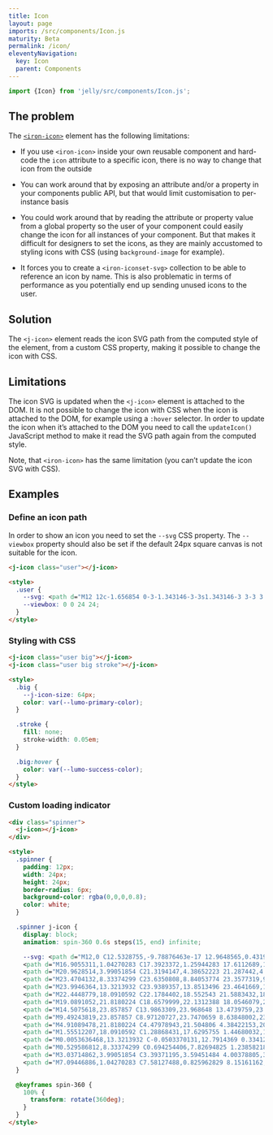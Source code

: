 ```yaml
---
title: Icon
layout: page
imports: /src/components/Icon.js
maturity: Beta
permalink: /icon/
eleventyNavigation:
  key: Icon
  parent: Components
---
```


```javascript
import {Icon} from 'jelly/src/components/Icon.js';
```
<module-size modules="components/Icon.js,util/DefineElementMixin.js"></module-size>

## The problem

The [`<iron-icon>`](https://vaadin.com/directory/component/polymerelementsiron-icon) element has the following limitations:

 - If you use `<iron-icon>` inside your own reusable component and hard-code the `icon` attribute to a specific icon, there is no way to change that icon from the outside

 - You can work around that by exposing an attribute and/or a property in your components public API, but that would limit customisation to per-instance basis

 - You could work around that by reading the attribute or property value from a global property so the user of your component could easily change the icon for all instances of your component. But that makes it difficult for designers to set the icons, as they are mainly accustomed to styling icons with CSS (using `background-image` for example).

 - It forces you to create a `<iron-iconset-svg>` collection to be able to reference an icon by name. This is also problematic in terms of performance as you potentially end up sending unused icons to the user.

## Solution

The `<j-icon>` element reads the icon SVG path from the computed style of the element, from a custom CSS property, making it possible to change the icon with CSS.

## Limitations

The icon SVG is updated when the `<j-icon>` element is attached to the DOM. It is not possible to change the icon with CSS when the icon is attached to the DOM, for example using a `:hover` selector. In order to update the icon when it’s attached to the DOM you need to call the `updateIcon()` JavaScript method to make it read the SVG path again from the computed style.

Note, that `<iron-icon>` has the same limitation (you can’t update the icon SVG with CSS).

## Examples

### Define an icon path

In order to show an icon you need to set the `--svg` CSS property. The `--viewbox` property should also be set if the default 24px square canvas is not suitable for the icon.


<render-example></render-example>
```html
<j-icon class="user"></j-icon>

<style>
  .user {
    --svg: <path d="M12 12c-1.656854 0-3-1.343146-3-3s1.343146-3 3-3 3 1.343146 3 3-1.343146 3-3 3zm-7 7c0-2.761424 3.134007-5 7-5s7 2.238576 7 5H5z"/>;
    --viewbox: 0 0 24 24;
  }
</style>
```

### Styling with CSS

<render-example></render-example>
```html
<j-icon class="user big"></j-icon>
<j-icon class="user big stroke"></j-icon>

<style>
  .big {
    --j-icon-size: 64px;
    color: var(--lumo-primary-color);
  }

  .stroke {
    fill: none;
    stroke-width: 0.05em;
  }

  .big:hover {
    color: var(--lumo-success-color);
  }
</style>
```

### Custom loading indicator

<render-example></render-example>
```html
<div class="spinner">
  <j-icon></j-icon>
</div>

<style>
  .spinner {
    padding: 12px;
    width: 24px;
    height: 24px;
    border-radius: 6px;
    background-color: rgba(0,0,0,0.8);
    color: white;
  }

  .spinner j-icon {
    display: block;
    animation: spin-360 0.6s steps(15, end) infinite;

    --svg: <path d="M12,0 C12.5328755,-9.78876463e-17 12.9648565,0.431980966 12.9648565,0.964856493 L12.9648565,4.82428247 C12.9648565,5.35715799 12.5328755,5.78913896 12,5.78913896 C11.4671245,5.78913896 11.0351435,5.35715799 11.0351435,4.82428247 L11.0351435,0.964856493 C11.0351435,0.431980966 11.4671245,9.78876463e-17 12,0 Z"></path>
    <path d="M16.9055311,1.04270283 C17.3923372,1.25944283 17.6112689,1.82977957 17.3945289,2.31658559 L15.8247589,5.84234666 C15.6080189,6.32915267 15.0376822,6.54808443 14.5508762,6.33134443 C14.0640702,6.11460443 13.8451384,5.54426769 14.0618784,5.05746167 L15.6316484,1.53170061 C15.8483884,1.04489459 16.4187251,0.825962829 16.9055311,1.04270283 Z" opacity="0.07"></path>
    <path d="M20.9628514,3.99051854 C21.3194147,4.38652223 21.287442,4.99659833 20.8914383,5.35316166 L18.0233258,7.9356217 C17.6273221,8.29218502 17.017246,8.26021229 16.6606827,7.8642086 C16.3041194,7.46820491 16.3360921,6.8581288 16.7320958,6.50156548 L19.6002083,3.91910544 C19.9962119,3.56254211 20.6062881,3.59451484 20.9628514,3.99051854 Z" opacity="0.13"></path>
    <path d="M23.4704132,8.33374299 C23.6350808,8.84053774 23.3577319,9.38486551 22.8509372,9.5495331 L19.180405,10.7421613 C18.6736102,10.9068289 18.1292825,10.6294801 17.9646149,10.1226853 C17.7999473,9.61589057 18.0772961,9.0715628 18.5840909,8.90689521 L22.2546231,7.71426699 C22.7614178,7.5495994 23.3057456,7.82694825 23.4704132,8.33374299 Z" opacity="0.2"></path>
    <path d="M23.9946364,13.3213932 C23.9389357,13.8513496 23.4641669,14.2358098 22.9342105,14.1801092 L19.0959268,13.7766893 C18.5659705,13.7209887 18.1815102,13.2462198 18.2372109,12.7162634 C18.2929116,12.1863071 18.7676804,11.8018468 19.2976368,11.8575475 L23.1359204,12.2609674 C23.6658768,12.316668 24.050337,12.7914369 23.9946364,13.3213932 Z" opacity="0.26"></path>
    <path d="M22.4448779,18.0910592 C22.1784402,18.552543 21.5883432,18.710659 21.1268594,18.4442212 L17.7844985,16.5145082 C17.3230148,16.2480705 17.1648988,15.6579735 17.4313365,15.1964898 C17.6977743,14.735006 18.2878713,14.57689 18.749355,14.8433278 L22.0917159,16.7730408 C22.5531997,17.0394785 22.7113157,17.6295755 22.4448779,18.0910592 Z" opacity="0.33"></path>
    <path d="M19.0891052,21.8180224 C18.6579999,22.1312388 18.0546079,22.0356709 17.7413915,21.6045655 L15.4728778,18.4822243 C15.1596615,18.051119 15.2552294,17.447727 15.6863347,17.1345106 C16.1174401,16.8212942 16.7208321,16.9168621 17.0340484,17.3479675 L19.3025621,20.4703087 C19.6157785,20.9014141 19.5202106,21.504806 19.0891052,21.8180224 Z" opacity="0.39"></path>
    <path d="M14.5075618,23.857857 C13.9863309,23.968648 13.4739759,23.6359208 13.3631848,23.1146898 L12.560765,19.3396016 C12.449974,18.8183707 12.7827012,18.3060156 13.3039321,18.1952246 C13.8251631,18.0844335 14.3375181,18.4171608 14.4483092,18.9383917 L15.2507289,22.71348 C15.36152,23.2347109 15.0287927,23.7470659 14.5075618,23.857857 Z" opacity="0.46"></path>
    <path d="M9.49243819,23.857857 C8.97120727,23.7470659 8.63848002,23.2347109 8.74927107,22.71348 L9.55169085,18.9383917 C9.6624819,18.4171608 10.1748369,18.0844335 10.6960679,18.1952246 C11.2172988,18.3060156 11.550026,18.8183707 11.439235,19.3396016 L10.6368152,23.1146898 C10.5260241,23.6359208 10.0136691,23.968648 9.49243819,23.857857 Z" opacity="0.53"></path>
    <path d="M4.91089478,21.8180224 C4.47978943,21.504806 4.38422153,20.9014141 4.6974379,20.4703087 L6.96595157,17.3479675 C7.27916795,16.9168621 7.88255993,16.8212942 8.31366529,17.1345106 C8.74477065,17.447727 8.84033855,18.051119 8.52712217,18.4822243 L6.2586085,21.6045655 C5.94539213,22.0356709 5.34200014,22.1312388 4.91089478,21.8180224 Z" opacity="0.59"></path>
    <path d="M1.55512207,18.0910592 C1.28868431,17.6295755 1.44680032,17.0394785 1.90828406,16.7730408 L5.250645,14.8433278 C5.71212874,14.57689 6.30222572,14.735006 6.56866348,15.1964898 C6.83510124,15.6579735 6.67698523,16.2480705 6.21550149,16.5145082 L2.87314056,18.4442212 C2.41165681,18.710659 1.82155984,18.552543 1.55512207,18.0910592 Z" opacity="0.66"></path>
    <path d="M0.0053636468,13.3213932 C-0.0503370131,12.7914369 0.33412321,12.316668 0.864079589,12.2609674 L4.70236322,11.8575475 C5.2323196,11.8018468 5.70708844,12.1863071 5.7627891,12.7162634 C5.81848976,13.2462198 5.43402953,13.7209887 4.90407315,13.7766893 L1.06578952,14.1801092 C0.535833143,14.2358098 0.0610643067,13.8513496 0.0053636468,13.3213932 Z" opacity="0.73"></path>
    <path d="M0.529586812,8.33374299 C0.694254406,7.82694825 1.23858218,7.5495994 1.74537692,7.71426699 L5.41590914,8.90689521 C5.92270388,9.0715628 6.20005274,9.61589057 6.03538514,10.1226853 C5.87071755,10.6294801 5.32638978,10.9068289 4.81959503,10.7421613 L1.14906281,9.5495331 C0.642268071,9.38486551 0.364919218,8.84053774 0.529586812,8.33374299 Z" opacity="0.79"></path>
    <path d="M3.03714862,3.99051854 C3.39371195,3.59451484 4.00378805,3.56254211 4.39979174,3.91910544 L7.26790418,6.50156548 C7.66390787,6.8581288 7.69588061,7.46820491 7.33931728,7.8642086 C6.98275396,8.26021229 6.37267785,8.29218502 5.97667416,7.9356217 L3.10856172,5.35316166 C2.71255803,4.99659833 2.6805853,4.38652223 3.03714862,3.99051854 Z" opacity="0.86"></path>
    <path d="M7.09446886,1.04270283 C7.58127488,0.825962829 8.15161162,1.04489459 8.36835162,1.53170061 L9.93812158,5.05746167 C10.1548616,5.54426769 9.93592983,6.11460443 9.44912381,6.33134443 C8.96231779,6.54808443 8.39198105,6.32915267 8.17524105,5.84234666 L6.60547109,2.31658559 C6.38873108,1.82977957 6.60766284,1.25944283 7.09446886,1.04270283 Z" opacity="0.93"></path>;
  }

  @keyframes spin-360 {
    100% {
      transform: rotate(360deg);
    }
  }
</style>
```
